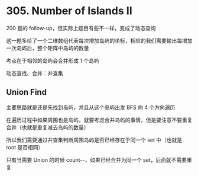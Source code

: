 # 305. Number of Islands II
200 题的 follow-up，但实际上题目有些不一样，变成了动态查询

这一题多给了一个二维数组代表每次增加岛屿的坐标，相应的我们需要输出每增加一次岛屿后，整个矩阵中岛屿的数量

考点在于相邻的岛屿会合并形成 1 个岛屿

动态查找、合并：并查集

## Union Find
主要思路就是还是先找到岛屿，并且从这个岛屿出发 BFS 向 4 个方向遍历

在遍历过程中如果周围也是岛屿，就要考虑合并岛屿的事情，但是要注意不要重复合并（也就是重复减去岛屿的数量）

所以我们需要通过并查集判断周围岛屿是否已经存在于同一个 set 中（也就是 root 是否相同）

只有当需要 Union 的时候 count--，如果已经合并为同一个 set，后面就不需要重复
